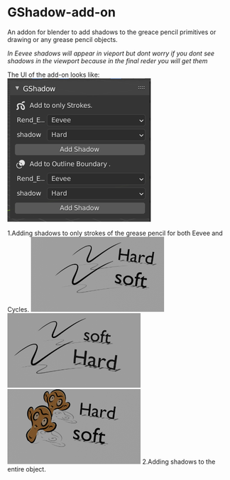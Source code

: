 # GShadow-add-on
An addon for blender to add shadows to the greace pencil primitives or drawing or any grease pencil objects.

*In Eevee shadows will appear in vieport but dont worry if you dont see shadows in the viewport because in the final reder you will get them*

The UI of the add-on looks like:
<img src="https://github.com/grpnpraveen/GShadow-add-on/blob/main/Img/UI.png"/>

1.Adding shadows to only strokes of the grease pencil for both Eevee and Cycles.
<img src="https://github.com/grpnpraveen/GShadow-add-on/blob/main/Img/eevee.png" width=300/> 
<img src="https://github.com/grpnpraveen/GShadow-add-on/blob/main/Img/cycles.png" width=300/>
<img src="https://github.com/grpnpraveen/GShadow-add-on/blob/main/Img/suz_eevee.png" width=300/>
2.Adding shadows to the entire object.
<img src=""/>
